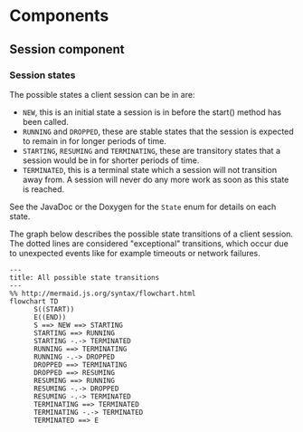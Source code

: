 # Components

## Session component

### Session states

The possible states a client session can be in are:
- `NEW`, this is an initial state a session is in before the start() method has been called.
- `RUNNING` and `DROPPED`, these are stable states that the session is expected to remain in for longer periods of time.
- `STARTING`, `RESUMING` and `TERMINATING`, these are transitory states that a session would be in for shorter periods of time.
- `TERMINATED`, this is a terminal state which a session will not transition away from.
  A session will never do any more work as soon as this state is reached.

See the JavaDoc or the Doxygen for the `State` enum for details on each state.

The graph below describes the possible state transitions of a client session.
The dotted lines are considered "exceptional" transitions, which occur due to unexpected events like for example timeouts or network failures.

```mermaid
---
title: All possible state transitions
---
%% http://mermaid.js.org/syntax/flowchart.html
flowchart TD
      S((START))
      E((END))
      S ==> NEW ==> STARTING
      STARTING ==> RUNNING
      STARTING -.-> TERMINATED
      RUNNING ==> TERMINATING
      RUNNING -.-> DROPPED
      DROPPED ==> TERMINATING
      DROPPED ==> RESUMING
      RESUMING ==> RUNNING
      RESUMING -.-> DROPPED
      RESUMING -.-> TERMINATED
      TERMINATING ==> TERMINATED
      TERMINATING -.-> TERMINATED
      TERMINATED ==> E
```